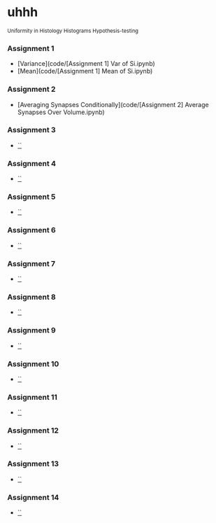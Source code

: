 <!-- https://docs.google.com/presentation/d/1-XRLrtFxcfYr64l2MD0DxU8iBzdFUHBbqgykR02-JL4/edit?ts=56df36ab#slide=id.g10d2837f3d_0_100
-->

# uhhh
<small>Uniformity in Histology Histograms Hypothesis-testing</small>

### Assignment 1
- [Variance](code/[Assignment 1] Var of Si.ipynb)
- [Mean](code/[Assignment 1] Mean of Si.ipynb)
### Assignment 2
- [Averaging Synapses Conditionally](code/[Assignment 2] Average Synapses Over Volume.ipynb)
### Assignment 3
- [``](#)
### Assignment 4
- [``](#)
### Assignment 5
- [``](#)
### Assignment 6
- [``](#)
### Assignment 7
- [``](#)
### Assignment 8
- [``](#)
### Assignment 9
- [``](#)
### Assignment 10
- [``](#)
### Assignment 11
- [``](#)
### Assignment 12
- [``](#)
### Assignment 13
- [``](#)
### Assignment 14
- [``](#)
